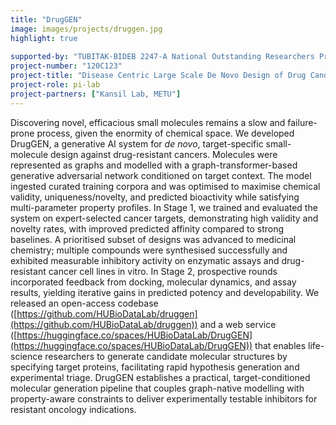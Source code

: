 ```yaml
---
title: "DrugGEN"
image: images/projects/druggen.jpg
highlight: true
 
supported-by: "TUBITAK-BIDEB 2247-A National Outstanding Researchers Program 2020"
project-number: "120C123"
project-title: "Disease Centric Large Scale De Novo Design of Drug Candidate Molecules with Graph Generative Deep Adversarial Networks"
project-role: pi-lab
project-partners: ["Kansil Lab, METU"]
---
```

Discovering novel, efficacious small molecules remains a slow and failure-prone process, given the enormity of chemical space. We developed DrugGEN, a generative AI system for *de novo*, target-specific small-molecule design against drug-resistant cancers. Molecules were represented as graphs and modelled with a graph-transformer-based generative adversarial network conditioned on target context. The model ingested curated training corpora and was optimised to maximise chemical validity, uniqueness/novelty, and predicted bioactivity while satisfying multi-parameter property profiles. In Stage 1, we trained and evaluated the system on expert-selected cancer targets, demonstrating high validity and novelty rates, with improved predicted affinity compared to strong baselines. A prioritised subset of designs was advanced to medicinal chemistry; multiple compounds were synthesised successfully and exhibited measurable inhibitory activity on enzymatic assays and drug-resistant cancer cell lines in vitro. In Stage 2, prospective rounds incorporated feedback from docking, molecular dynamics, and assay results, yielding iterative gains in predicted potency and developability. We released an open-access codebase ([https://github.com/HUBioDataLab/druggen](https://github.com/HUBioDataLab/druggen)) and a web service ([https://huggingface.co/spaces/HUBioDataLab/DrugGEN](https://huggingface.co/spaces/HUBioDataLab/DrugGEN)) that enables life-science researchers to generate candidate molecular structures by specifying target proteins, facilitating rapid hypothesis generation and experimental triage. DrugGEN establishes a practical, target-conditioned molecular generation pipeline that couples graph-native modelling with property-aware constraints to deliver experimentally testable inhibitors for resistant oncology indications.

